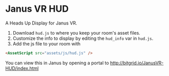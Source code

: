 # Janus VR HUD

A Heads Up Display for Janus VR.

1. Download `hud.js` to where you keep your room's asset files.
1. Customize the info to display by editing the `hud_info` var in `hud.js`.
1. Add the js file to your room with
```html
<AssetScript src="assets/js/hud.js" />
```

You can view this in Janus by opening a portal to http://bitgrid.io/JanusVR-HUD/index.html
